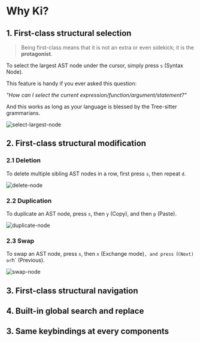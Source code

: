 # Why Ki?

## 1. First-class structural selection

> Being first-class means that it is not an extra or even sidekick; it is the **protagonist**.

To select the largest AST node under the cursor, simply press `s` (Syntax Node). 

This feature is handy if you ever asked this question: 

_"How can I select the current expression/function/argument/statement?"_

And this works as long as your language is blessed by the Tree-sitter grammarians.

![select-largest-node](https://github.com/user-attachments/assets/1bc1bbf4-d5f2-4233-b2a6-f07f8316fd84)


## 2. First-class structural modification

### 2.1 Deletion

To delete multiple sibling AST nodes in a row, first press `s`, then repeat `d`.

![delete-node](https://github.com/user-attachments/assets/8b2c263d-d05b-4f50-ae1d-ee17914f7c09)

### 2.2 Duplication

To duplicate an AST node, press `s`, then `y` (Copy), and then `p` (Paste).

![duplicate-node](https://github.com/user-attachments/assets/c5d67419-1fe9-473b-954b-58912d40109d)

### 2.3 Swap

To swap an AST node, press `s`, then `x` (Exchange mode)`, and press `l` (Next) or `h` (Previous).

![swap-node](https://github.com/user-attachments/assets/14d314c3-4d15-4f48-bda2-3efa33b4725b)


## 3. First-class structural navigation

## 4. Built-in global search and replace

## 3. Same keybindings at every components
